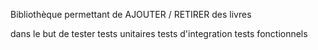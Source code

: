 
Bibliothèque permettant de AJOUTER / RETIRER des livres

dans le but de tester 
tests unitaires
tests d'integration
tests fonctionnels

